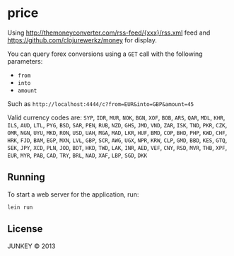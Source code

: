 # price

Using http://themoneyconverter.com/rss-feed/{xxx}/rss.xml feed and https://github.com/clojurewerkz/money  for display.

You can query forex conversions using a `GET` call with the following parameters:

* `from` 
* `into`
* `amount`

Such as 
`http://localhost:4444/c?from=EUR&into=GBP&amount=45`

Valid currency codes are: `SYP`, `IDR`, `MUR`, `NOK`, `BGN`, `XOF`, `BOB`, `ARS`, `QAR`, `MDL`, `KHR`, `ILS`, `AUD`, `LTL`, `PYG`, `BSD`, `SAR`, `PEN`, `RUB`, `NZD`, `GHS`, `JMD`, `VND`, `ZAR`, `ISK`, `TND`, `PKR`, `CZK`, `OMR`, `NGN`, `UYU`, `MKD`, `RON`, `USD`, `UAH`, `MGA`, `MAD`, `LKR`, `HUF`, `BMD`, `COP`, `BHD`, `PHP`, `KWD`, `CHF`, `HRK`, `FJD`, `BAM`, `EGP`, `MXN`, `LVL`, `GBP`, `SCR`, `AWG`, `UGX`, `NPR`, `KRW`, `CLP`, `GMD`, `BBD`, `KES`, `GTQ`, `SEK`, `JPY`, `XCD`, `PLN`, `JOD`, `BDT`, `HKD`, `TWD`, `LAK`, `INR`, `AED`, `VEF`, `CNY`, `RSD`, `MVR`, `THB`, `XPF`, `EUR`, `MYR`, `PAB`, `CAD`, `TRY`, `BRL`, `NAD`, `XAF`, `LBP`, `SGD`, `DKK`


## Running

To start a web server for the application, run:

    lein run

## License

JUNKEY © 2013
